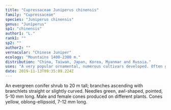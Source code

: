 ```yaml
---
title: "Cupressaceae Juniperus chinensis"
family: "Cupressaceae"
species: "Juniperus chinensis"
genus: "Juniperus"
sp1: "chinensis"
author1: "L."
rank1: ""
sp2: ""
author2: ""
vernacular: "Chinese Juniper"
ecology: "Mountains 1400-2300 m."
distribution: "China, Taiwan, Japan, Korea, Myanmar and Russia."
uses: "A very popular ornamental, numerous cultivars developed. Often grown as bonsai."
date: 2019-11-13T09:35:09.224Z
---
```

An evergreen conifer shrub to 20 m tall; branches ascending with branchlets straight or slightly curved. Needles green, awl-shaped, pointed, 5-10 mm long. Male and female cones produced on different plants. Cones yellow, oblong-ellipsoid, 7-12 mm long.